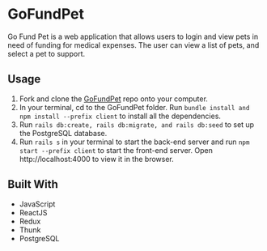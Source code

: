# GoFundPet

Go Fund Pet is a web application that allows users to login and view pets in need of funding for medical expenses. The user can view a list of pets, and select a pet to support. 

## Usage

1. Fork and clone the [GoFundPet](https://github.com/rickychow2006/GoFundPet) repo onto your computer.
2. In your terminal, cd to the GoFundPet folder. Run `bundle install and npm install --prefix client` to install all the dependencies.
3. Run `rails db:create, rails db:migrate, and rails db:seed` to set up the PostgreSQL database.
3. Run `rails s` in your terminal to start the back-end server and run `npm start --prefix client` to start the front-end server. Open http://localhost:4000 to view it in the browser.

## Built With

- JavaScript
- ReactJS
- Redux
- Thunk
- PostgreSQL
